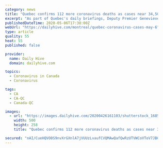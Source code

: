```yaml
---
category: news
title: "Quebec confirms 112 more coronavirus deaths as cases near 34,500"
excerpt: "As part of Quebec's daily briefings, Deputy Premier Genevieve Guilbault updated the province's COVID-19-related deaths and cases from Quebec City."
publishedDateTime: 2020-05-06T17:38:00Z
webUrl: "https://dailyhive.com/montreal/quebec-coronavirus-cases-may-6"
type: article
quality: 55
heat: 55
published: false

provider:
  name: Daily Hive
  domain: dailyhive.com

topics:
  - Coronavirus in Canada
  - Coronavirus

tags:
  - CA
  - CA-QC
  - Canada-QC

images:
  - url: "https://images.dailyhive.com/20200426161103/shutterstock_1685319826-500x258.jpg"
    width: 500
    height: 258
    title: "Quebec confirms 112 more coronavirus deaths as cases near 34,500"

secured: "nAI/CueHQVO0S9nvXrGXnlA7jVUUzLvaufCVQMAwQafQwRzUTVWCoVToV7JBGRJgWMVJ+brK32LNhxqYcv+3ZjXf2GjDsNsizhSH85E44nRkX+4WED0VvquzijyTi/2Z6uEXl+OgK62U2XL9deWPL0aYy5x3kUy1F15sK2k3VSibMQmaXR++v7jBIxJRnxrBP0aXjBq/lXEOBOW+Wguz/fm91OPBcXEJNIIWXZMaBt1FNJVZ96QuL4VxGF/CkwGNnltIeUCPvGYg/yxPt9wRg59l6sorDwc5jBameyyGh+bdWeNVEg7T1T0+eVTAaPOcz1rM305OMdB4keR4GPTiiHtNDpxbH/6y+1S7ma80iaAIOM/Wb8Ik5zHHNh/YJbeG0txGGD7NmwzkKHCUkq5d+J7Rpps1S93dzl/JepHws9JkxC5wu/o7PvuZ0jEOJyW6eG70vKxtEAANwiqYMqSCZ9SeG+g+MlClgmQcDL70690=;hGuSCjlU6bY28frPWKDU7A=="
---
```


